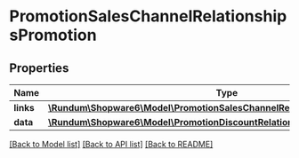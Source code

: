 # PromotionSalesChannelRelationshipsPromotion

## Properties
Name | Type | Description | Notes
------------ | ------------- | ------------- | -------------
**links** | [**\Rundum\Shopware6\Model\PromotionSalesChannelRelationshipsPromotionLinks**](PromotionSalesChannelRelationshipsPromotionLinks.md) |  | [optional] 
**data** | [**\Rundum\Shopware6\Model\PromotionDiscountRelationshipsPromotionData**](PromotionDiscountRelationshipsPromotionData.md) |  | [optional] 

[[Back to Model list]](../../README.md#documentation-for-models) [[Back to API list]](../../README.md#documentation-for-api-endpoints) [[Back to README]](../../README.md)

